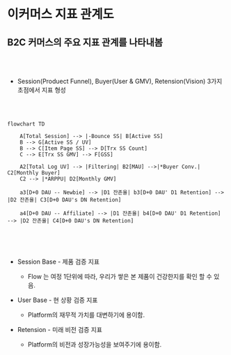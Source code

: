 # 이커머스 지표 관계도

## B2C 커머스의 주요 지표 관계를 나타내봄

<br><br>

* Session(Produect Funnel), Buyer(User & GMV), Retension(Vision) 3가지 초점에서 지표 형성

<br><br>

```mermaid
flowchart TD

    A[Total Session] --> |-Bounce SS| B[Active SS]
    B --> G[Active SS / UV]
    B --> C[Item Page SS] --> D[Trx SS Count] 
    C --> E[Trx SS GMV] --> F[GSS]

    A2[Total Log UV] --> |Filtering| B2[MAU] -->|*Buyer Conv.| C2[Monthly Buyer]
    C2 --> |*ARPPU| D2[Monthly GMV]

    a3[D+0 DAU -- Newbie] --> |D1 잔존율| b3[D+0 DAU' D1 Retention] --> |D2 잔존율| C3[D+0 DAU's DN Retention]

    a4[D+0 DAU -- Affiliate] --> |D1 잔존율| b4[D+0 DAU' D1 Retention] --> |D2 잔존율| C4[D+0 DAU's DN Retention]


```
<br><br>

* Session Base - 제품 검증 지표 
  * Flow 는 여정 1단위에 따라, 우리가 쌓은 본 제품이 건강한지를 확인 할 수 있음.

* User Base - 현 상황 검증 지표
  * Platform의 재무적 가치를 대변하기에 용이함.

* Retension - 미래 비전 검증 지표
  * Platform의 비전과 성장가능성을 보여주기에 용이함.
